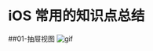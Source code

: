 # iOS 常用的知识点总结

##01-抽屉视图
![gif](https://github.com/fengzhihao123/CommonKnowledgeSummary/blob/master/01-FZHDrawerView/01-DrawerView.gif)
